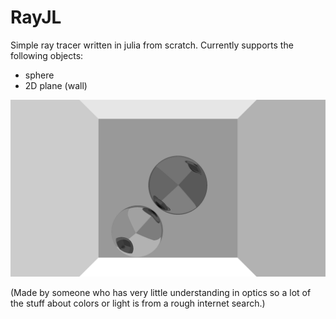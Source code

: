# RayJL

Simple ray tracer written in julia from scratch. Currently supports the following objects:

- sphere
- 2D plane (wall)

![demo](img/demo.png)

(Made by someone who has very little understanding in optics so a lot of the stuff about colors or light is from a rough internet search.)
